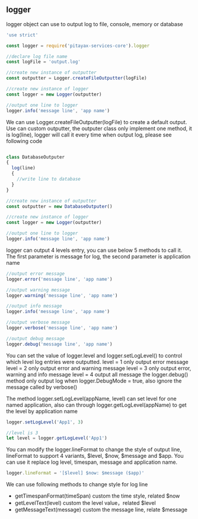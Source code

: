 ## logger
logger object can use to output log to file, console, memory or database

``` javascript
'use strict'

const logger = require('pitayax-services-core').logger

//declare log file name
const logFile = 'output.log'

//create new instance of outputter
const outputter = Logger.createFileOutputter(logFile)

//create new instance of logger
const logger = new Logger(outputter)

//output one line to logger
logger.info('message line', 'app name')
```

We can use Logger.createFileOutputter(logFile) to create a default output. Use can custom outputter, the outputer class only implement one method, it is log(line), logger will call it every time when output log, please see following code

``` javascript

class DatabaseOutputer
{
  log(line)
  {
    //write line to database
  }
}

//create new instance of outputter
const outputter = new DatabaseOutputer()

//create new instance of logger
const logger = new Logger(outputter)

//output one line to logger
logger.info('message line', 'app name')

```

logger can output 4 levels entry, you can use below 5 methods to call it. The first parameter is message for log, the second parameter is application name

``` javascript
//output error message
logger.error('message line', 'app name')

//output warning message
logger.warning('message line', 'app name')

//output info message
logger.info('message line', 'app name')

//output verbose message
logger.verbose('message line', 'app name')

//output debug message
logger.debug('message line', 'app name')
```

You can set the value of logger.level and logger.setLogLevel() to control which level log entries were outputted.
level = 1 only output error message
level = 2 only output error and warning message
level = 3 only output error, warning and info message
level = 4 output all message
the logger.debug() method only output log when logger.DebugMode = true, also ignore the message called by verbose()

The method logger.setLogLevel(appName, level) can set level for one named application, also can through logger.getLogLevel(appName) to get the level by application name

``` javascript
logger.setLogLevel('App1', 3)

//level is 3
let level = logger.getLogLevel('App1')

```

You can modify the logger.lineFormat to change the style of output line, lineFormat to support 4 variants,  $level, $now, $message and $app. You can use it replace log level, timespan, message and application name.

``` javascript
logger.lineFormat = '[$level] $now: $message ($app)'
```
We can use following methods to change style for log line
- getTimespanFormat(timeSpan) custom the time style, related $now
- getLevelText(level) custom the level value，related $level
- getMessageText(message) custom the message line, relate $message
